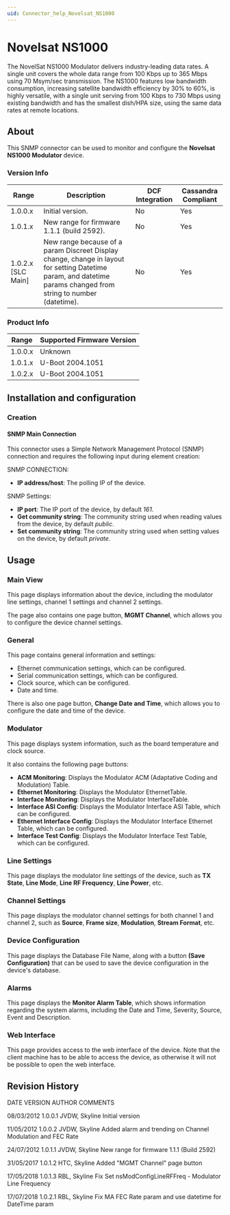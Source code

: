```yaml
---
uid: Connector_help_Novelsat_NS1000
---
```


# Novelsat NS1000

The NovelSat NS1000 Modulator delivers industry-leading data rates. A single unit covers the whole data range from 100 Kbps up to 365 Mbps using 70 Msym/sec transmission. The NS1000 features low bandwidth consumption, increasing satellite bandwidth efficiency by 30% to 60%, is highly versatile, with a single unit serving from 100 Kbps to 730 Mbps using existing bandwidth and has the smallest dish/HPA size, using the same data rates at remote locations.

## About

This SNMP connector can be used to monitor and configure the **Novelsat NS1000 Modulator** device.

### Version Info

| **Range**     | **Description**                                                                                                                                                  | **DCF Integration** | **Cassandra Compliant** |
|----------------------|------------------------------------------------------------------------------------------------------------------------------------------------------------------|---------------------|-------------------------|
| 1.0.0.x              | Initial version.                                                                                                                                                 | No                  | Yes                     |
| 1.0.1.x              | New range for firmware 1.1.1 (build 2592).                                                                                                                       | No                  | Yes                     |
| 1.0.2.x [SLC Main]   | New range because of a param Discreet Display change, change in layout for setting Datetime param, and datetime params changed from string to number (datetime). | No                  | Yes                     |

### Product Info

| Range | Supported Firmware Version |
|------------------|-----------------------------|
| 1.0.0.x          | Unknown                     |
| 1.0.1.x          | U-Boot 2004.1051            |
| 1.0.2.x          | U-Boot 2004.1051            |

## Installation and configuration

### Creation

#### SNMP Main Connection

This connector uses a Simple Network Management Protocol (SNMP) connection and requires the following input during element creation:

SNMP CONNECTION:

- **IP address/host**: The polling IP of the device.

SNMP Settings:

- **IP port**: The IP port of the device, by default *161*.
- **Get community string**: The community string used when reading values from the device, by default *public*.
- **Set community string**: The community string used when setting values on the device, by default *private*.

## Usage

### Main View

This page displays information about the device, including the modulator line settings, channel 1 settings and channel 2 settings.

The page also contains one page button, **MGMT Channel**, which allows you to configure the device channel settings.

### General

This page contains general information and settings:

- Ethernet communication settings, which can be configured.
- Serial communication settings, which can be configured.
- Clock source, which can be configured.
- Date and time.

There is also one page button, **Change Date and Time**, which allows you to configure the date and time of the device.

### Modulator

This page displays system information, such as the board temperature and clock source.

It also contains the following page buttons:

- **ACM Monitoring**: Displays the Modulator ACM (Adaptative Coding and Modulation) Table.
- **Ethernet Monitoring**: Displays the Modulator EthernetTable.
- **Interface Monitoring**: Displays the Modulator InterfaceTable.
- **Interface ASI Config**: Displays the Modulator Interface ASI Table, which can be configured.
- **Ethernet Interface Config**: Displays the Modulator Interface Ethernet Table, which can be configured.
- **Interface Test Config**: Displays the Modulator Interface Test Table, which can be configured.

### Line Settings

This page displays the modulator line settings of the device, such as **TX State**, **Line Mode**, **Line RF Frequency**, **Line Power**, etc.

### Channel Settings

This page displays the modulator channel settings for both channel 1 and channel 2, such as **Source**, **Frame size**, **Modulation**, **Stream Format**, etc.

### Device Configuration

This page displays the Database File Name, along with a button **(Save Configuration)** that can be used to save the device configuration in the device's database. 

### Alarms

This page displays the **Monitor Alarm Table**, which shows information regarding the system alarms, including the Date and Time, Severity, Source, Event and Description.

### Web Interface

This page provides access to the web interface of the device. Note that the client machine has to be able to access the device, as otherwise it will not be possible to open the web interface.

## Revision History

DATE VERSION AUTHOR COMMENTS

08/03/2012 1.0.0.1 JVDW, Skyline Initial version

11/05/2012 1.0.0.2 JVDW, Skyline Added alarm and trending on Channel Modulation and FEC Rate

24/07/2012 1.0.1.1 JVDW, Skyline New range for firmware 1.1.1 (Build 2592)

31/05/2017 1.0.1.2 HTC, Skyline Added "MGMT Channel" page button

17/05/2018 1.0.1.3 RBL, Skyline Fix Set nsModConfigLineRFFreq - Modulator Line Frequency

17/07/2018 1.0.2.1 RBL, Skyline Fix MA FEC Rate param and use datetime for DateTime param
